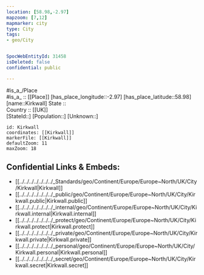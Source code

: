 ```yaml
---
location: [58.98,-2.97] 
mapzoom: [7,12] 
mapmarker: city 
type: City
tags:
- geo/City


SpocWebEntityId: 31458
isDeleted: false
confidential: public

---
```

#is_a_/Place  
#is_a_ :: [[Place]] 
[has_place_longitude::-2.97] 
[has_place_latitude::58.98] 
[name::Kirkwall] 
State ::  
Country :: [[UK]]  
[StateId::] 
[Population::] 
[Unknown::] 


```leaflet
id: Kirkwall
coordinates: [[Kirkwall]] 
markerFile: [[Kirkwall]] 
defaultZoom: 11 
maxZoom: 18
```


## Confidential Links & Embeds: 
- [[../../../../../../../_Standards/geo/Continent/Europe/Europe~North/UK/City/Kirkwall|Kirkwall]] 
- [[../../../../../../../_public/geo/Continent/Europe/Europe~North/UK/City/Kirkwall.public|Kirkwall.public]] 
- [[../../../../../../../_internal/geo/Continent/Europe/Europe~North/UK/City/Kirkwall.internal|Kirkwall.internal]] 
- [[../../../../../../../_protect/geo/Continent/Europe/Europe~North/UK/City/Kirkwall.protect|Kirkwall.protect]] 
- [[../../../../../../../_private/geo/Continent/Europe/Europe~North/UK/City/Kirkwall.private|Kirkwall.private]] 
- [[../../../../../../../_personal/geo/Continent/Europe/Europe~North/UK/City/Kirkwall.personal|Kirkwall.personal]] 
- [[../../../../../../../_secret/geo/Continent/Europe/Europe~North/UK/City/Kirkwall.secret|Kirkwall.secret]] 
